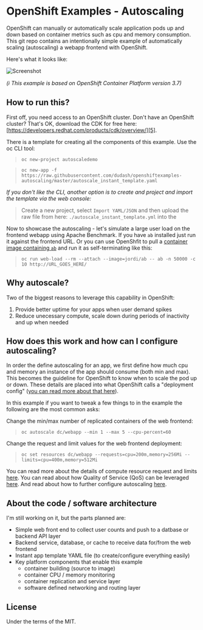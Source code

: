 # OpenShift Examples - Autoscaling
OpenShift can manually or automatically scale application pods up and down based on container metrics such as cpu and memory consumption.  This git repo contains an intentionally simple example of automatically scaling (autoscaling) a webapp frontend with OpenShift.

Here's what it looks like:

![Screenshot](./.screens/screenshot.png?raw=true)

*(:information_source: This example is based on OpenShift Container Platform version 3.7)*


## How to run this?
First off, you need access to an OpenShift cluster.  Don't have an OpenShift cluster?  That's OK, download the CDK for free here: [https://developers.redhat.com/products/cdk/overview/][5].

There is a template for creating all the components of this example. Use the oc CLI tool:
 > `oc new-project autoscaledemo `

 > `oc new-app -f https://raw.githubusercontent.com/dudash/openshiftexamples-autoscaling/master/autoscale_instant_template.yaml`

*If you don't like the CLI, another option is to create and project and import the template via the web console:*
 > Create a new project, select `Import YAML/JSON` and then upload the raw file from here: `./autoscale_instant_template.yml` into the 

Now to showcase the autoscaling - let's simulate a large user load on the frontend webapp using Apache Benchmark.  If you have `ab` installed just run it against the frontend URL.  Or you can use OpenShfit to pull a [container image containing `ab`][6] and run it as self-terminating like this:
 > `oc run web-load --rm --attach --image=jordi/ab -- ab -n 50000 -c 10 http://URL_GOES_HERE/`


## Why autoscale?
Two of the biggest reasons to leverage this capability in OpenShift:
1) Provide better uptime for your apps when user demand spikes
2) Reduce unecessary compute, scale down during periods of inactivity and up when needed


## How does this work and how can I configure autoscaling?
In order the define autoscaling for an app, we first define how much cpu and memory an instance of the app should consume (both min and max).  This becomes the guideline for OpenShift to know when to scale the pod up or down.  These details are placed into what OpenShift calls a "deployment config" ([you can read more about that here][1]).

In this example if you want to tweak a few things to in the example the following are the most common asks:

Change the min/max number of replicated containers of the web frontend:
 > `oc autoscale dc/webapp --min 1 --max 5 --cpu-percent=60`

Change the request and limit values for the web frontend deployment:
 > `oc set resources dc/webapp --requests=cpu=200m,memory=256Mi --limits=cpu=400m,memory=512Mi`

You can read more about the details of compute resource request and limits [here][4].  You can read about how Quality of Service (QoS) can be leveraged [here][3].  And read about how to further configure autoscaling [here][2].


## About the code / software architecture
I'm still working on it, but the parts planned are:

* Simple web front end to collect user counts and push to a datbase or backend API layer
* Backend service, database, or cache to receive data for/from the web frontend
* Instant app template YAML file (to create/configure everything easily)
* Key platform components that enable this example
	* container building (source to image)
	* container CPU / memory monitoring
	* container replication and service layer
	* software defined networking and routing layer


## License
Under the terms of the MIT.


[1]: https://docs.openshift.com/container-platform/3.7/architecture/core_concepts/deployments.html#deployments-and-deployment-configurations
[2]: https://docs.openshift.com/container-platform/3.7/dev_guide/pod_autoscaling.html
[3]: https://docs.openshift.com/container-platform/3.7/dev_guide/compute_resources.html#quality-of-service-tiers
[4]: https://docs.openshift.com/container-platform/3.7/dev_guide/compute_resources.html#dev-cpu-requests
[5]: https://developers.redhat.com/products/cdk/overview/
[6]: https://hub.docker.com/r/jordi/ab/